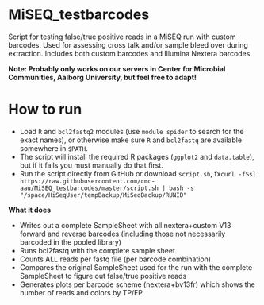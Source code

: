 # MiSEQ_testbarcodes
Script for testing false/true positive reads in a MiSEQ run with custom barcodes. Used for assessing cross talk and/or sample bleed over during extraction. Includes both custom barcodes and Illumina Nextera barcodes.

**Note: Probably only works on our servers in Center for Microbial Communities, Aalborg University, but feel free to adapt!**

# How to run
 - Load `R` and `bcl2fastq2` modules (use `module spider` to search for the exact names), or otherwise make sure `R` and `bcl2fastq` are available somewhere in `$PATH`.
 - The script will install the required R packages (`ggplot2` and `data.table`), but if it fails you must manually do that first.
 - Run the script directly from GitHub or download `script.sh`, fx`curl -fSsl https://raw.githubusercontent.com/cmc-aau/MiSEQ_testbarcodes/master/script.sh | bash -s "/space/HiSeqUser/tempBackup/MiSeqBackup/RUNID"`

**What it does**
 - Writes out a complete SampleSheet with all nextera+custom V13 forward and reverse barcodes (including those not necessarily barcoded in the pooled library)
 - Runs bcl2fastq with the complete sample sheet
 - Counts ALL reads per fastq file (per barcode combination)
 - Compares the original SampleSheet used for the run with the complete SampleSheet to figure out false/true positive reads
 - Generates plots per barcode scheme (nextera+bv13fr) which shows the number of reads and colors by TP/FP

